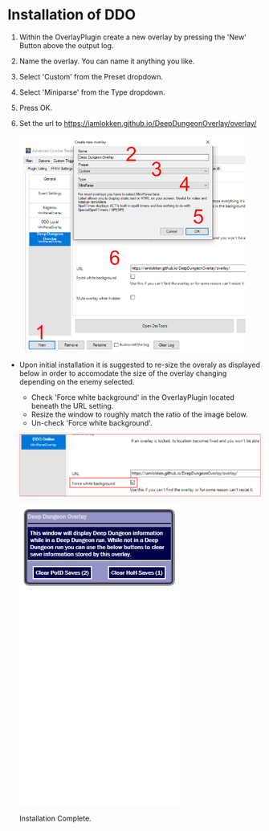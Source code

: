 # Installation of DDO

1. Within the OverlayPlugin create a new overlay by pressing the 'New' Button above the output log.
2. Name the overlay.  You can name it anything you like.
3. Select 'Custom' from the Preset dropdown.
4. Select 'Miniparse' from the Type dropdown.
5. Press OK.
6. Set the url to https://iamlokken.github.io/DeepDungeonOverlay/overlay/

	<img src="overlay/docs/Install01.png" width="450">
	
- Upon initial installation it is suggested to re-size the overaly as displayed below in order to accomodate the size of the overlay changing depending on the enemy selected.
	- Check 'Force white background' in the OverlayPlugin located beneath the URL setting.
	- Resize the window to roughly match the ratio of the image below.
	- Un-check 'Force white background'.

	
	![Setup2](overlay/docs/Resize02.png?raw=true)
	
	![Setup](overlay/docs/Resize01.png?raw=true) 
	
	Installation Complete.